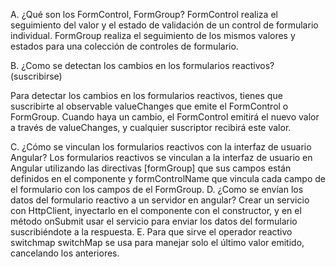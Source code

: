 A. ¿Qué son los FormControl, FormGroup?
FormControl realiza el seguimiento del valor y el estado de validación de un control de formulario individual.
FormGroup realiza el seguimiento de los mismos valores y estados para una colección de controles de formulario.

B. ¿Como se detectan los cambios en los formularios reactivos? (suscribirse)

Para detectar los cambios en los formularios reactivos, tienes que suscribirte al observable valueChanges que emite el FormControl o FormGroup. Cuando haya un cambio, el FormControl emitirá el nuevo valor a través de valueChanges, y cualquier suscriptor recibirá este valor.

C. ¿Cómo se vinculan los formularios reactivos con la interfaz de usuario Angular?
Los formularios reactivos se vinculan a la interfaz de usuario en Angular utilizando las directivas [formGroup] que sus campos están definidos en el componente y formControlName que vincula cada campo de el formulario con los campos de el FormGroup.
D. ¿Como se envían los datos del formulario reactivo a un servidor en angular?
Crear un servicio con HttpClient, inyectarlo en el componente con el constructor, y en el método onSubmit usar el servicio para enviar los datos del formulario suscribiéndote a la respuesta.
E. Para que sirve el operador reactivo switchmap
switchMap se usa para manejar solo el último valor emitido, cancelando los anteriores. 
